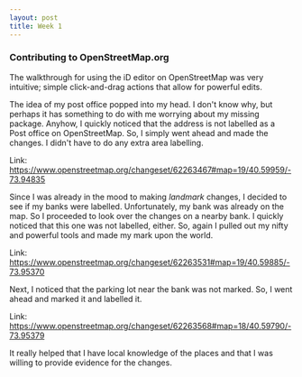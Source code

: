 ```yaml
---
layout: post
title: Week 1
---
```



### Contributing to OpenStreetMap.org

The walkthrough for using the iD editor on OpenStreetMap was very intuitive; simple click-and-drag actions that allow for powerful edits.

The idea of my post office popped into my head. I don't know why, but perhaps it has something to do with me worrying about my
missing package. Anyhow, I quickly noticed that the address is not labelled as a Post office on OpenStreetMap. So, I simply went ahead and made the changes. I didn't have to do any extra area labelling. 

Link: <https://www.openstreetmap.org/changeset/62263467#map=19/40.59959/-73.94835>

Since I was already in the mood to making *landmark* changes, I decided to see if my banks were labelled. Unfortunately, my bank was already on the map. So I proceeded to look over the changes on a nearby bank. I quickly noticed that this one was not labelled, either. So, again I pulled out my nifty and powerful tools and made my mark upon the world.

Link: <https://www.openstreetmap.org/changeset/62263531#map=19/40.59885/-73.95370>

Next, I noticed that the parking lot near the bank was not marked. So, I went ahead and marked it and labelled it. 

Link: <https://www.openstreetmap.org/changeset/62263568#map=18/40.59790/-73.95379>

It really helped that I have local knowledge of the places and that I was willing to provide evidence for the changes. 

